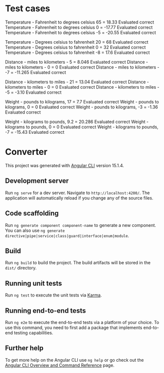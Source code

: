# Test cases

Temperature - Fahrenheit to degrees celsius 65 = 18.33 Evaluated correct
Temperature - Fahrenheit to degrees celsius 0 = -17.77 Evaluated correct
Temperature - Fahrenheit to degrees celsius -5 = -20.55 Evaluated correct

Temperature - Degrees celsius to fahrenheit 20 = 68 Evaluated correct
Temperature - Degrees celsius to fahrenheit 0 = 32 Evaluated correct
Temperature - Degrees celsius to fahrenheit -8 = 17.6 Evaluated correct

Distance - miles to kilometers - 5 = 8.046 Evaluated correct
Distance - miles to kilometers - 0 = 0 Evaluated correct
Distance - miles to kilometers - -7 = -11.265 Evaluated correct

Distance - kilometers to miles - 21 = 13.04 Evaluated correct
Distance - kilometers to miles - 0 = 0 Evaluated correct
Distance - kilometers to miles - -5 = -3.10 Evaluated correct

Weight - pounds to kilograms, 17 = 7.7 Evaluated correct
Weight - pounds to kilograms, 0 = 0 Evaluated correct
Weight - pounds to kilograms, -3 = -1.36 Evaluated correct

Weight - kilograms to pounds, 9.2 = 20.286 Evaluated correct
Weight - kilograms to pounds, 0 = 0 Evaluated correct
Weight - kilograms to pounds, -7 = -15.43 Evaluated correct


# Converter

This project was generated with [Angular CLI](https://github.com/angular/angular-cli) version 15.1.4.

## Development server

Run `ng serve` for a dev server. Navigate to `http://localhost:4200/`. The application will automatically reload if you change any of the source files.

## Code scaffolding

Run `ng generate component component-name` to generate a new component. You can also use `ng generate directive|pipe|service|class|guard|interface|enum|module`.

## Build

Run `ng build` to build the project. The build artifacts will be stored in the `dist/` directory.

## Running unit tests

Run `ng test` to execute the unit tests via [Karma](https://karma-runner.github.io).

## Running end-to-end tests

Run `ng e2e` to execute the end-to-end tests via a platform of your choice. To use this command, you need to first add a package that implements end-to-end testing capabilities.

## Further help

To get more help on the Angular CLI use `ng help` or go check out the [Angular CLI Overview and Command Reference](https://angular.io/cli) page.
